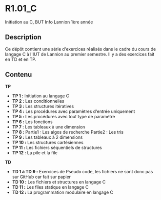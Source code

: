 # R1.01_C

Initiation au C, BUT Info Lannion 1ère année

## Description

Ce dépôt contient une série d'exercices réalisés dans le cadre du cours de langage C à l'IUT de Lannion au premier semestre.
Il y a des exercices fait en TD et en TP.

## Contenu
**TP**
- **TP 1 :** Initiation au langage C
- **TP 2 :** Les conditionnelles
- **TP 3 :** Les structures itératives
- **TP 4 :** Les procédures avec paramètres d'entrée uniquement
- **TP 5 :** Les procédures avec tout type de paramètre
- **TP 6 :** Les fonctions
- **TP 7 :** Les tableaux à une dimension
- **TP 8 :** Partie1 : Les algos de recherche
             Partie2 : Les tris
- **TP 9 :** Les tableaux à 2 dimensions
- **TP 10 :** Les structures cartésiennes
- **TP 11 :** Les fichiers séquentiels de structures
- **TP 12 :** La pile et la file

**TD**
- **TD 1 à TD 9 :** Exercices de Pseudo code, les fichiers ne sont donc pas sur GitHub car fait sur papier
- **TD 10 :** Les fichiers et structures en langage C
- **TD 11 :** Les files statique en langage C
- **TD 12 :** La programmation modulaire en langage C
